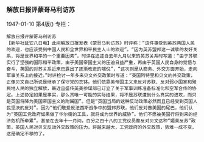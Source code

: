 ### 解放日报评蒙哥马利访苏

1947-01-10
第4版()
专栏：

    解放日报评蒙哥马利访苏
    【新华社延安八日电】此间解放日报发表《蒙哥马利访苏》时评称：“这件事受到英苏两国人民的欢迎，也应该受到中国人民和全世界和平民主人士的欢迎”。“因为英苏盟邦这一诚挚的友好关系，将是世界和平的一个重要因素”。时评在追述自去年九月以来的英苏关系时写道：“由于苏联实行了坚强的国际和平政策，由于美国帝国主义的压迫日益严重，再由于英国人民自身的觉悟与奋斗，英国的对苏关系近来已露出了逐渐改进的端倪”，“这次则是从商务、外交方面开始，走向军事关系上的接近。”时评检讨一年多来贝文外交政策时写道：“英国阿特里和贝文的外交政策，正像贝文自己所说是继承了保守党的衣钵。他们依靠美帝国主义来反对苏联、反对弱小国家和殖民地人民的独立解放，最近且盛传英美参谋部已订立了关于军事训练准备标准化和空军合作的协定。上述协定如果是事实，那么其唯一可能的实际结果，将不是苏联遭到什么真实的进攻，而只是英国将降为美国帝国主义的附属国”。但是“英国当局的这种反动政策必然而且已经受到英国人民坚决的反对”。因为“他们敬爱反法西斯战争中的盟邦苏联，他们反对做美国的尾巴，他们认为“英国工党政府如果做了华尔街的工具，就将成为世界的威胁”。他们不愿被美国行将到来的经济危机所牵累”。甚至在去年十一月间，百分之四十八的工党议员都反对贝文这种“媚美反苏”政策，英国人民对贝文反动外交政策的压力，将越来越大，工党政府的外交政策，势难一成不变，这是确定不移的了。
